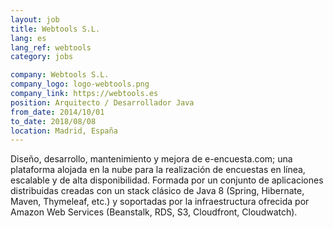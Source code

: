 ```yaml
---
layout: job
title: Webtools S.L.
lang: es
lang_ref: webtools
category: jobs

company: Webtools S.L.
company_logo: logo-webtools.png
company_link: https://webtools.es
position: Arquitecto / Desarrollador Java
from_date: 2014/10/01
to_date: 2018/08/08
location: Madrid, España
---
```

Diseño, desarrollo, mantenimiento y mejora de e-encuesta.com; una plataforma alojada en la nube para la realización de encuestas en línea, escalable y de alta disponibilidad. Formada por un conjunto de aplicaciones distribuidas creadas con un stack clásico de Java 8 (Spring, Hibernate, Maven, Thymeleaf, etc.) y soportadas por la infraestructura ofrecida por Amazon Web Services (Beanstalk, RDS, S3, Cloudfront, Cloudwatch).
<!--more-->